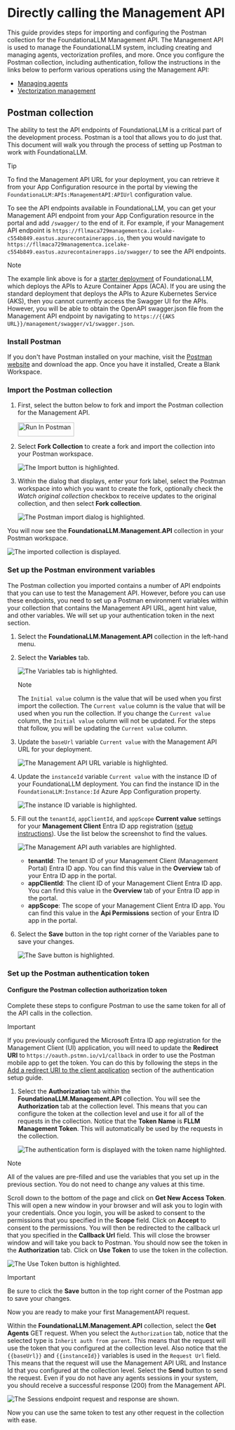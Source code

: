 # Directly calling the Management API

This guide provides steps for importing and configuring the Postman collection for the FoundationaLLM Management API. The Management API is used to manage the FoundationaLLM system, including creating and managing agents, vectorization profiles, and more. Once you configure the Postman collection, including authentication, follow the instructions in the links below to perform various operations using the Management API:

- [Managing agents](../../setup-guides/agents/index.md)
- [Vectorization management](../../setup-guides/vectorization/index.md)

## Postman collection

The ability to test the API endpoints of FoundationaLLM is a critical part of the development process. Postman is a tool that allows you to do just that. This document will walk you through the process of setting up Postman to work with FoundationaLLM.

> [!TIP]
> To find the Management API URL for your deployment, you can retrieve it from your App Configuration resource in the portal by viewing the `FoundationaLLM:APIs:ManagementAPI:APIUrl` configuration value.

To see the API endpoints available in FoundationaLLM, you can get your Management API endpoint from your App Configuration resource in the portal and add `/swagger/` to the end of it. For example, if your Management API endpoint is `https://fllmaca729managementca.icelake-c554b849.eastus.azurecontainerapps.io`, then you would navigate to `https://fllmaca729managementca.icelake-c554b849.eastus.azurecontainerapps.io/swagger/` to see the API endpoints.

> [!NOTE]
> The example link above is for a [starter deployment](../deployment/deployment-starter.md) of FoundationaLLM, which deploys the APIs to Azure Container Apps (ACA). If you are using the standard deployment that deploys the APIs to Azure Kubernetes Service (AKS), then you cannot currently access the Swagger UI for the APIs. However, you will be able to obtain the OpenAPI swagger.json file from the Management API endpoint by navigating to `https://{{AKS URL}}/management/swagger/v1/swagger.json`.

### Install Postman

If you don't have Postman installed on your machine, visit the [Postman website](https://www.getpostman.com/) and download the app. Once you have it installed, Create a Blank Workspace.

### Import the Postman collection

1. First, select the button below to fork and import the Postman collection for the Management API.

    [<img src="https://run.pstmn.io/button.svg" alt="Run In Postman" style="width: 128px; height: 32px;">](https://app.getpostman.com/run-collection/269456-839af3bb-2841-40d7-bb24-6409e9ef835e?action=collection%2Ffork&source=rip_markdown&collection-url=entityId%3D269456-839af3bb-2841-40d7-bb24-6409e9ef835e%26entityType%3Dcollection%26workspaceId%3D0d6298a2-c3cd-4530-900c-030ed0ae6dfa)

2. Select **Fork Collection** to create a fork and import the collection into your Postman workspace.

    ![The Import button is highlighted.](media/postman-fork-collection.png)

3. Within the dialog that displays, enter your fork label, select the Postman workspace into which you want to create the fork, optionally check the *Watch original collection* checkbox to receive updates to the original collection, and then select **Fork collection**.

    ![The Postman import dialog is highlighted.](media/postman-fork-management-collection-form.png)

You will now see the **FoundationaLLM.Management.API** collection in your Postman workspace.

![The imported collection is displayed.](media/postman-imported-management-collection.png)

### Set up the Postman environment variables

The Postman collection you imported contains a number of API endpoints that you can use to test the Management API. However, before you can use these endpoints, you need to set up a Postman environment variables within your collection that contains the Management API URL, agent hint value, and other variables. We will set up your authentication token in the next section.

1. Select the **FoundationaLLM.Management.API** collection in the left-hand menu.

2. Select the **Variables** tab.

    ![The Variables tab is highlighted.](media/postman-management-variables-tab.png)

    > [!NOTE]
    > The `Initial value` column is the value that will be used when you first import the collection. The `Current value` column is the value that will be used when you run the collection. If you change the `Current value` column, the `Initial value` column will not be updated. For the steps that follow, you will be updating the `Current value` column.

3. Update the `baseUrl` variable `Current value` with the Management API URL for your deployment.

    ![The Management API URL variable is highlighted.](media/postman-management-api-url-variable.png)

4. Update the `instanceId` variable `Current value` with the instance ID of your FoundationaLLM deployment. You can find the instance ID in the `FoundationaLLM:Instance:Id` Azure App Configuration property.

    ![The instance ID variable is highlighted.](media/postman-instance-id-variable.png)

5. Fill out the `tenantId`, `appClientId`, and `appScope` **Current value** settings for your **Management Client** Entra ID app registration ([setup instructions](../../deployment/authentication/management-authentication-setup-entra.md#register-the-client-application-in-the-microsoft-entra-id-admin-center)). Use the list below the screenshot to find the values.

    ![The Management API auth variables are highlighted.](media/postman-management-auth-variables.png)

    - **tenantId**: The tenant ID of your Management Client (Management Portal) Entra ID app. You can find this value in the **Overview** tab of your Entra ID app in the portal.
    - **appClientId**: The client ID of your Management Client Entra ID app. You can find this value in the **Overview** tab of your Entra ID app in the portal.
    - **appScope**: The scope of your Management Client Entra ID app. You can find this value in the **Api Permissions** section of your Entra ID app in the portal.

6. Select the **Save** button in the top right corner of the Variables pane to save your changes.

    ![The Save button is highlighted.](media/postman-management-save-button.png)

### Set up the Postman authentication token

#### Configure the Postman collection authorization token

Complete these steps to configure Postman to use the same token for all of the API calls in the collection.

> [!IMPORTANT]
> If you previously configured the Microsoft Entra ID app registration for the Management Client (UI) application, you will need to update the **Redirect URI** to `https://oauth.pstmn.io/v1/callback` in order to use the Postman mobile app to get the token. You can do this by following the steps in the [Add a redirect URI to the client application](../../deployment/authentication/management-authentication-setup-entra.md#add-a-redirect-uri-to-the-client-application) section of the authentication setup guide.

1. Select the **Authorization** tab within the **FoundationaLLM.Management.API** collection. You will see the **Authorization** tab at the collection level. This means that you can configure the token at the collection level and use it for all of the requests in the collection. Notice that the **Token Name** is **FLLM Management Token**. This will automatically be used by the requests in the collection.

    ![The authentication form is displayed with the token name highlighted.](media/postman-management-api-authentication.png)

> [!NOTE]
> All of the values are pre-filled and use the variables that you set up in the previous section. You do not need to change any values at this time.

Scroll down to the bottom of the page and click on **Get New Access Token**. This will open a new window in your browser and will ask you to login with your credentials.  Once you login, you will be asked to consent to the permissions that you specified in the **Scope** field.  Click on **Accept** to consent to the permissions.  You will then be redirected to the callback url that you specified in the **Callback Url** field.  This will close the browser window and will take you back to Postman. You should now see the token in the **Authorization** tab. Click on **Use Token** to use the token in the collection.

![The Use Token button is highlighted.](media/postman-use-management-token.png)

> [!IMPORTANT]
> Be sure to click the **Save** button in the top right corner of the Postman app to save your changes.

Now you are ready to make your first ManagementAPI request.

Within the **FoundationaLLM.Management.API** collection, select the **Get Agents** GET request. When you select the `Authorization` tab, notice that the selected type is `Inherit auth from parent`. This means that the request will use the token that you configured at the collection level. Also notice that the `{{baseUrl}}` and `{{instanceId}}` variables is used in the `Request Url` field. This means that the request will use the Management API URL and Instance Id that you configured at the collection level. Select the **Send** button to send the request. Even if you do not have any agents sessions in your system, you should receive a successful response (200) from the Management API.

![The Sessions endpoint request and response are shown.](media/postman-agents-request.png)

Now you can use the same token to test any other request in the collection with ease.
